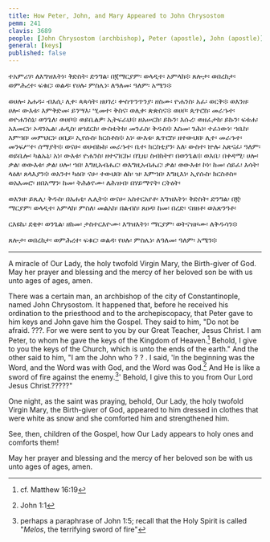 ```yaml
---
title: How Peter, John, and Mary Appeared to John Chrysostom
pemm: 241
clavis: 3689
people: [John Chrysostom (archbishop), Peter (apostle), John (apostle)]
general: [keys]
published: false
---
```

ተአምሪሃ፡ ለእግዝእትነ፡ ቅድስት፡ ድንግል፡ በ፪ማርያም፡ ወላዲተ፡ አምላክ፨ ጸሎታ፡ ወበረከታ፡ ወምሕረተ፡ ፍቁር፡ ወልዳ፡ የሀሉ፡ ምስሌነ፡ ለዓለመ፡ ዓለም፡ አሜን፨

ወሀሎ፡ አሐዱ፡ ብእሲ፡ ሊቀ፡ ጳጳሳት፡ ዘሀገረ፡ ቍስጥንጥንያ፡ ዘስሙ፡ ዮሐንስ፡ አፈ፡ ወርቅ፨ ወእንዘ፡ ሀሎ፡ ውእቱ፡ እምቅድመ፡ ይንሣእ፡ ሢመተ፡ ቅስና፡ ወሊቀ፡ ጵጵስና፨ ወሀቦ፡ ጴጥሮስ፡ መራኁተ፡ ወዮሐንስኒ፡ ወንጌለ፡ ወሀቦ፨ ወይቤልዎ፡ ኢትፍራህ፨ ዘአሠርከ፡ ይኩን፡ እሱረ፡ ወዘፈታከ፡ ይኩን፡ ፍቱሐ፡ አእመርነ፡ ኦዳንኤል፡ ሐዲስ፡ ዘኀደርከ፡ ውስቴትከ፡ መንፈስ፡ ቅዱስ፨ እስመ፡ ንሕነ፡ ተፈነውነ፡ ኀቤከ፡ እምኀበ፡ መምህርነ፡ ዐቢይ፡ ኢየሱስ፡ ክርስቶስ፨ አነ፡ ውእቱ፡ ጴጥሮስ፡ ዘተውህበ፡ ሊተ፡ መራኁተ፡ መንፍሥተ፡ ሰማያት፨ ወናሁ፡ ወሀብኩከ፡ መራኁተ፡ ቤተ፡ ክርስቲያን፡ እለ፡ ውስተ፡ ኵሉ፡ አጽናፈ፡ ዓለም፡ ወይቤሎ፡ ካልኡኒ፡ አነ፡ ውእቱ፡ ዮሐንስ፡ ዘተናገርኩ፡ በጊዜ፡ ስብከትየ፡ በወንጌል፨ ወእቤ፡ በቀዳሚ፡ ሀሎ፡ ቃል፡ ወውእቱ፡ ቃል፡ ሀሎ፡ ኀበ፡ እግዚአብሔር፡ ወእግዚአብሔር፡ ቃል፡ ወውእቱ፡ ኮነ፡ ከመ፡ ሰይፈ፡ እሳት፡ ላዕለ፡ ጸላእያን፨ ወአንተ፡ ካዕበ፡ ናሁ፡ ተውህበ፡ ለከ፡ ዝ፡ እምኀበ፡ እግዚእነ፡ ኢየሱስ፡ ክርስቶስ። ወአእመሮ፡ ዘበአማን፡ ከመ፡ ትሕፅኖሙ፡ ለሕዝብ፡ በሃይማኖት፡ ርትዕት፡

ወእንዘ፡ ይጼሊ፡ ቅዱስ፡ በአሐቲ፡ ሌሊት፨ ወናሁ፡ አስተርአየቶ፡ እግዝእትነ፡ ቅድስት፡ ድንግል፡ በ፪፡ ማርያም፡ ወላዲተ፡ አምላክ፡ ምስለ፡ መልአክ፡ በልብስ፡ ጸዐዳ፡ ከመ፡ በረድ፡ ናዘዘቶ፡ ወአጽንዓቶ፡

ርእዩኬ፡ ደቂቀ፡ ወንጌል፡ ዘከመ፡ ታስተርእዮሙ፡ እግዝእትነ፡ ማርያም፡ ወትናዝዞሙ፡ ለቅዱሳን፨

ጸሎታ፡ ወበረከታ፡ ወምሕረተ፡ ፍቁር፡ ወልዳ፡ የሀሉ፡ ምስሌነ፡ ለዓለመ፡ ዓለም፡ አሜን፨

----

A miracle of Our Lady, the holy twofold Virgin Mary, the Birth-giver of God. May her prayer and blessing and the mercy of her beloved son be with us unto ages of ages, amen.

There was a certain man, an archbishop of the city of Constantinople, named John Chrysostom. It happened that, before he received his ordination to the priesthood and to the archepiscopacy, that Peter gave to him keys and John gave him the Gospel. They said to him, "Do not be afraid. ???. For we were sent to you by our Great Teacher, Jesus Christ. I am Peter, to whom he gave the keys of the Kingdom of Heaven.[^1] Behold, I give to you the keys of the Church, which is unto the ends of the earth." And the other said to him, "I am the John who ? ? . I said, 'In the beginning was the Word, and the Word was with God, and the Word was God.[^2] And He is like a sword of fire against the enemy.[^3]' Behold, I give this to you from Our Lord Jesus Christ.?????"

One night, as the saint was praying, behold, Our Lady, the holy twofold Virgin Mary, the Birth-giver of God, appeared to him dressed in clothes that were white as snow and she comforted him and strengthened him.

See, then, children of the Gospel, how Our Lady appears to holy ones and comforts them!

May her prayer and blessing and the mercy of her beloved son be with us unto ages of ages, amen.

[^1]: cf. Matthew 16:19
[^2]: John 1:1
[^3]: perhaps a paraphrase of John 1:5; recall that the Holy Spirit is called "*Melos*, the terrifying sword of fire"